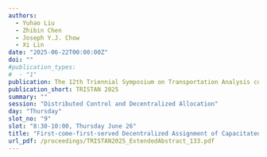 ```yaml
---
authors:
  - Yuhao Liu
  - Zhibin Chen
  - Joseph Y.J. Chow
  - Xi Lin
date: "2025-06-22T00:00:00Z"
doi: ""
#publication_types:
#  - "1"
publication: The 12th Triennial Symposium on Transportation Analysis conference
publication_short: TRISTAN 2025
summary: ""
session: "Distributed Control and Decentralized Allocation"
day: "Thursday"
slot_no: "9"
slot: "8:30-10:00, Thursday June 26"
title: "First-come-first-served Decentralized Assignment of Capacitated Resources with Partially Observable User Preference"
url_pdf: /proceedings/TRISTAN2025_ExtendedAbstract_133.pdf
---
```

